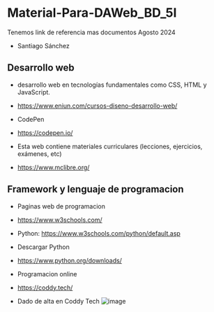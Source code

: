 # Material-Para-DAWeb_BD_5I
Tenemos link de referencia mas documentos Agosto 2024
- Santiago Sánchez
## Desarrollo web
- desarrollo web en tecnologías fundamentales como CSS, HTML y JavaScript.
- https://www.eniun.com/cursos-diseno-desarrollo-web/

- CodePen
- https://codepen.io/

- Esta web contiene materiales curriculares (lecciones, ejercicios, exámenes, etc)
- https://www.mclibre.org/

## Framework y lenguaje de programacion
- Paginas web de programacion
- https://www.w3schools.com/
- Python: https://www.w3schools.com/python/default.asp
- Descargar Python
- https://www.python.org/downloads/

- Programacion online
- https://coddy.tech/

- Dado de alta en Coddy Tech
![image](https://github.com/user-attachments/assets/cd601f28-4d40-4e34-8aa9-19056e3f9049)

